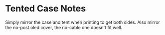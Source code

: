 # Tented Case Notes

Simply mirror the case and tent when printing to get both sides.
Also mirror the no-post oled cover, the no-cable one doesn't fit well.
